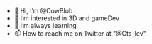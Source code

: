 - 👋 Hi, I’m @CowBlob
- 👀 I’m interested in 3D and gameDev
- 🌱 I’m always learning 
- 📫 How to reach me on Twitter at "@Cts_lev"
